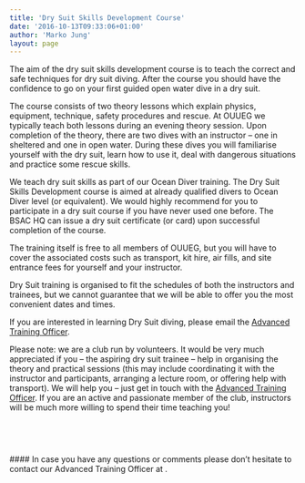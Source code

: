 ```yaml
---
title: 'Dry Suit Skills Development Course'
date: '2016-10-13T09:33:06+01:00'
author: 'Marko Jung'
layout: page
---
```


The aim of the dry suit skills development course is to teach the correct and safe techniques for dry suit diving. After the course you should have the confidence to go on your first guided open water dive in a dry suit.

The course consists of two theory lessons which explain physics, equipment, technique, safety procedures and rescue. At OUUEG we typically teach both lessons during an evening theory session. Upon completion of the theory, there are two dives with an instructor – one in sheltered and one in open water. During these dives you will familiarise yourself with the dry suit, learn how to use it, deal with dangerous situations and practice some rescue skills.

We teach dry suit skills as part of our Ocean Diver training. The Dry Suit Skills Development course is aimed at already qualified divers to Ocean Diver level (or equivalent). We would highly recommend for you to participate in a dry suit course if you have never used one before. The BSAC HQ can issue a dry suit certificate (or card) upon successful completion of the course.

The training itself is free to all members of OUUEG, but you will have to cover the associated costs such as transport, kit hire, air fills, and site entrance fees for yourself and your instructor.

Dry Suit training is organised to fit the schedules of both the instructors and trainees, but we cannot guarantee that we will be able to offer you the most convenient dates and times.

If you are interested in learning Dry Suit diving, please email the [Advanced Training Officer](ouueg.ato@google.com).

Please note: we are a club run by volunteers. It would be very much appreciated if you – the aspiring dry suit trainee – help in organising the theory and practical sessions (this may include coordinating it with the instructor and participants, arranging a lecture room, or offering help with transport). We will help you – just get in touch with the [Advanced Training Officer](ouueg.ato@google.com). If you are an active and passionate member of the club, instructors will be much more willing to spend their time teaching you!

<div class="wp-block-group is-layout-flow"><div aria-hidden="true" class="wp-block-spacer" style="height:60px"></div>#### In case you have any questions or comments please don’t hesitate to contact our Advanced Training Officer at <ouueg.ato@google.com>.

</div>
